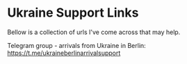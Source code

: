 # Ukraine Support Links
Bellow is a collection of urls I've come across that may help.

Telegram group - arrivals from Ukraine in Berlin: https://t.me/ukraineberlinarrivalsupport
